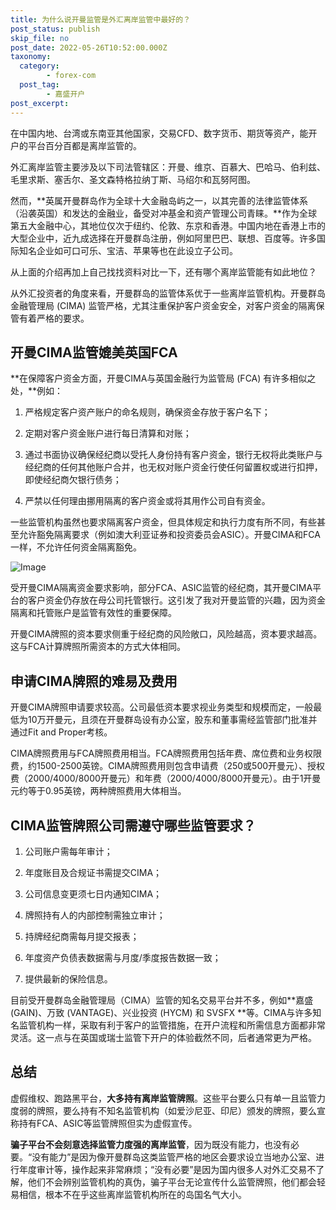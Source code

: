 ```yaml
---
title: 为什么说开曼监管是外汇离岸监管中最好的？
post_status: publish
skip_file: no
post_date: 2022-05-26T10:52:00.000Z
taxonomy:
  category:
        - forex-com
  post_tag:
        - 嘉盛开户
post_excerpt: 
---
```

在中国内地、台湾或东南亚其他国家，交易CFD、数字货币、期货等资产，能开户的平台百分百都是离岸监管的。

外汇离岸监管主要涉及以下司法管辖区：开曼、维京、百慕大、巴哈马、伯利兹、毛里求斯、塞舌尔、圣文森特格拉纳丁斯、马绍尔和瓦努阿图。

然而，**英属开曼群岛作为全球十大金融岛屿之一，以其完善的法律监管体系（沿袭英国）和发达的金融业，备受对冲基金和资产管理公司青睐。**作为全球第五大金融中心，其地位仅次于纽约、伦敦、东京和香港。中国内地在香港上市的大型企业中，近九成选择在开曼群岛注册，例如阿里巴巴、联想、百度等。许多国际知名企业如可口可乐、宝洁、苹果等也在此设立子公司。

从上面的介绍再加上自己找找资料对比一下，还有哪个离岸监管能有如此地位？

从外汇投资者的角度来看，开曼群岛的监管体系优于一些离岸监管机构。开曼群岛金融管理局 (CIMA) 监管严格，尤其注重保护客户资金安全，对客户资金的隔离保管有着严格的要求。

## 开曼CIMA监管媲美英国FCA

**在保障客户资金方面，开曼CIMA与英国金融行为监管局 (FCA) 有许多相似之处，**例如：

1. 严格规定客户资产账户的命名规则，确保资金存放于客户名下；

1. 定期对客户资金账户进行每日清算和对账；

1. 通过书面协议确保经纪商以受托人身份持有客户资金，银行无权将此类账户与经纪商的任何其他账户合并，也无权对账户资金行使任何留置权或进行扣押，即使经纪商欠银行债务；

1. 严禁以任何理由挪用隔离的客户资金或将其用作公司自有资金。

一些监管机构虽然也要求隔离客户资金，但具体规定和执行力度有所不同，有些甚至允许豁免隔离要求（例如澳大利亚证券和投资委员会ASIC）。开曼CIMA和FCA一样，不允许任何资金隔离豁免。

![Image](https://prod-files-secure.s3.us-west-2.amazonaws.com/39ed1227-6d7d-4570-be36-9ccd4a2c4241/bd849744-3fcb-4a37-8312-357962c8f065/image.png?X-Amz-Algorithm=AWS4-HMAC-SHA256&X-Amz-Content-Sha256=UNSIGNED-PAYLOAD&X-Amz-Credential=ASIAZI2LB466TGMKKY27%2F20250430%2Fus-west-2%2Fs3%2Faws4_request&X-Amz-Date=20250430T041349Z&X-Amz-Expires=3600&X-Amz-Security-Token=IQoJb3JpZ2luX2VjEAQaCXVzLXdlc3QtMiJGMEQCIBrmGsoehi8XWf3rx%2Bf62mTrYfnuet1tLWnb7%2BcGJgrlAiBz4fs6%2FPgasiljzDIbZcp9ai7%2FWBmQLw5LosxE1ynIQiqIBAid%2F%2F%2F%2F%2F%2F%2F%2F%2F%2F8BEAAaDDYzNzQyMzE4MzgwNSIM1fOlem77yrIi%2FyXTKtwDPlt%2BPnk0A0Ur7%2BQygEyi4b1TuAVNGI3FwLV7aZtWKBzVOkXB94Bxc6s%2Fon3Pjv2M7GaFFddlfgsZ4mluIJvoBWGe234VqATFs38xKjW8jGP2cr5iJzWrMDonDngc9QrHKG3bD8dMU3gw%2BX5Ylvkkd2OpMFUaQ5UidFGNlwfllr%2BW8rkykKVKXYDf9tV87kQx2HufXOeT%2FXH%2FH41bJ%2F8opsI%2Barwsy9wPlTjGBb5WY7Qgj9io8c52ofPoyFNtyKGt33pAlDXhyp4hxYnxl1seLvbZMsGMYrcVbb%2FPwFP%2BXN9rsG%2BaEU2aactKL0vB1yOzLIqBEBIB1CJB2MwTXPyjmzHmoOVYfpGkPkDhcKoUM0%2FSEJdCvC6Jse%2FO4VMQP0h9jnEkT4R11YWGA8DaAC8EGIz%2F8XwQhBRSJc6UdVUFQIsCSmjKHG8s4m924YWutLu6jru91NO2MtwKqP6GX6bUlJ2qM5dTe2QypuWN6IH6u5YFbv1RhheaLskrf%2BrQ8zplcsCEVpDBk3lZWB0Kpsmnrqh61KWrRpb1snxFQuxty9QMs5OBIR9E%2FT7CrHmEk%2FjBlytxI6xRtosIgg341%2BCagRspvK2mj1KsDVeWod%2BSJM5%2BcGltwJXMfQeUR3gwi77GwAY6pgEET%2FcsZ0UZCWQ7SKTHU9fTLzluxyZ8xJOP2QXohlW7%2FtXGnGEBVK0Epw%2BgAgr2D46RzpkxXE7Vt1rJSPyQanBD9BIgMumU%2F4hF2uouymPlvCufq0KWWbo7MPiWZteL32zy2NRkSajZEsGOFXj5S5HglHagBfAn6FKQfqYLrm33BG3p5PIdNF0jjytHcxcsL9BTwkZrZbDIFPiEVEAv92lzQqSmbH7b&X-Amz-Signature=59501eecd01b76996457b24507479462bc769d5a070f4684e0411e7499f391c3&X-Amz-SignedHeaders=host&x-id=GetObject)

受开曼CIMA隔离资金要求影响，部分FCA、ASIC监管的经纪商，其开曼CIMA平台的客户资金仍存放在母公司托管银行。这引发了我对开曼监管的兴趣，因为资金隔离和托管账户是监管有效性的重要保障。

开曼CIMA牌照的资本要求侧重于经纪商的风险敞口，风险越高，资本要求越高。这与FCA计算牌照所需资本的方式大体相同。

## **申请CIMA牌照的难易及费用**

开曼CIMA牌照申请要求较高。公司最低资本要求视业务类型和规模而定，一般最低为10万开曼元，且须在开曼群岛设有办公室，股东和董事需经监管部门批准并通过Fit and Proper考核。

CIMA牌照费用与FCA牌照费用相当。FCA牌照费用包括年费、席位费和业务权限费，约1500-2500英镑。CIMA牌照费用则包含申请费（250或500开曼元）、授权费（2000/4000/8000开曼元）和年费（2000/4000/8000开曼元）。由于1开曼元约等于0.95英镑，两种牌照费用大体相当。

## CIMA监管牌照公司需遵守哪些监管要求？

1. 公司账户需每年审计；

1. 年度账目及合规证书需提交CIMA；

1. 公司信息变更须七日内通知CIMA；

1. 牌照持有人的内部控制需独立审计；

1. 持牌经纪商需每月提交报表；

1. 年度资产负债表数据需与月度/季度报告数据一致；

1. 提供最新的保险信息。

目前受开曼群岛金融管理局（CIMA）监管的知名交易平台并不多，例如**嘉盛 (GAIN)、万致 (VANTAGE)、兴业投资 (HYCM) 和 SVSFX **等。CIMA与许多知名监管机构一样，采取有利于客户的监管措施，在开户流程和所需信息方面都非常灵活。这一点与在英国或瑞士监管下开户的体验截然不同，后者通常更为严格。

## 总结

虚假维权、跑路黑平台，**大多持有离岸监管牌照**。这些平台要么只有单一且监管力度弱的牌照，要么持有不知名监管机构（如爱沙尼亚、印尼）颁发的牌照，要么宣称持有FCA、ASIC等监管牌照但实为虚假宣传。

**骗子平台不会刻意选择监管力度强的离岸监管**，因为既没有能力，也没有必要。“没有能力”是因为像开曼群岛这类监管严格的地区会要求设立当地办公室、进行年度审计等，操作起来非常麻烦；“没有必要”是因为国内很多人对外汇交易不了解，他们不会辨别监管机构的真伪，骗子平台无论宣传什么监管牌照，他们都会轻易相信，根本不在乎这些离岸监管机构所在的岛国名气大小。